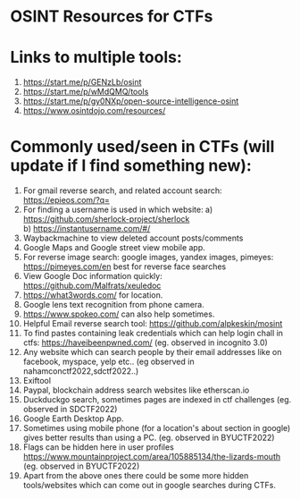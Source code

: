 # OSINT Resources for CTFs
# Links to multiple tools:
1. https://start.me/p/GENzLb/osint
2. https://start.me/p/wMdQMQ/tools 
3. https://start.me/p/gy0NXp/open-source-intelligence-osint 
4. https://www.osintdojo.com/resources/


# Commonly used/seen in CTFs (will update if I find something new):

1. For gmail reverse search, and related account search: https://epieos.com/?q=  
2. For finding a username is used in which website: a) https://github.com/sherlock-project/sherlock \
b) https://instantusername.com/#/  
3. Waybackmachine to view deleted account posts/comments 
4. Google Maps and Google street view mobile app. 
5. For reverse image search: google images, yandex images, pimeyes: https://pimeyes.com/en best for reverse face searches 
6. View Google Doc information quickly: https://github.com/Malfrats/xeuledoc 
7. https://what3words.com/  for location.
8. Google lens text recognition from phone camera.
9. https://www.spokeo.com/ can also help sometimes. 
10. Helpful Email reverse search tool: https://github.com/alpkeskin/mosint  
11. To find pastes containing leak credentials which can help login chall in ctfs: https://haveibeenpwned.com/      (eg. observed in incognito 3.0)
12. Any website which can search people by their email addresses like on facebook, myspace, yelp etc..     (eg observed in nahamconctf2022,sdctf2022..)
13. Exiftool
14. Paypal, blockchain address search websites like etherscan.io
15. Duckduckgo search, sometimes pages are indexed in ctf challenges  (eg. observed in SDCTF2022)
16. Google Earth Desktop App.
17. Sometimes using mobile phone (for a location's about section in google) gives better results than using a PC.      (eg. observed in BYUCTF2022)
18. Flags can be hidden here in user profiles https://www.mountainproject.com/area/105885134/the-lizards-mouth       (eg. observed in BYUCTF2022)
19. Apart from the above ones there could be some more hidden tools/websites which can come out in google searches during CTFs.
